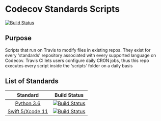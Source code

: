 # Codecov Standards Scripts

[![Build Status](https://travis-ci.org/codecov/standards-scripts.svg?branch=master)](https://travis-ci.org/codecov/standards-scripts)

## Purpose

Scripts that run on Travis to modify files in existing repos. They exist for every 'standards' repository associated with every supported language on Codecov. Travis CI lets users configure daily CRON jobs, thus this repo executes every script inside the 'scripts' folder on a daily basis

## List of Standards

|                           Standard                           | Build Status                                                                                                                      |
| :----------------------------------------------------------: | --------------------------------------------------------------------------------------------------------------------------------- |
| [Python 3.6](https://github.com/codecov/Python-Standard.git) | [![Build Status](https://travis-ci.org/codecov/Python-Standard.svg?branch=master)](https://travis-ci.org/codecov/Python-Standard) |
|[Swift 5/Xcode 11](https://github.com/codecov/Swift-Standard) |[![Build Status](https://travis-ci.org/codecov/Swift-Standard.svg?branch=master)](https://travis-ci.org/codecov/Swift-Standard) |
